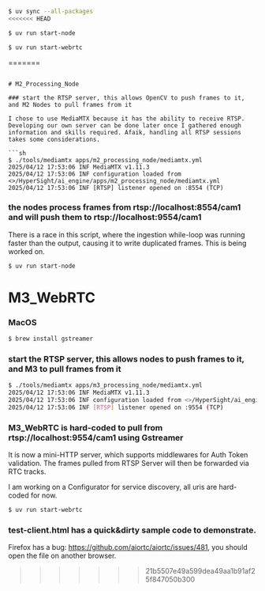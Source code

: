 ```sh
$ uv sync --all-packages
<<<<<<< HEAD

$ uv run start-node

$ uv run start-webrtc
```
=======
```

# M2_Processing_Node

### start the RTSP server, this allows OpenCV to push frames to it, and M2 Nodes to pull frames from it

I chose to use MediaMTX because it has the ability to receive RTSP. Developing our own server can be done later once I gathered enough information and skills required. Afaik, handling all RTSP sessions takes some considerations.

```sh
$ ./tools/mediamtx apps/m2_processing_node/mediamtx.yml
2025/04/12 17:53:06 INF MediaMTX v1.11.3
2025/04/12 17:53:06 INF configuration loaded from <>/HyperSight/ai_engine/apps/m2_processing_node/mediamtx.yml
2025/04/12 17:53:06 INF [RTSP] listener opened on :8554 (TCP)
```

### the nodes process frames from rtsp://localhost:**8554**/cam1 and will push them to rtsp://localhost:**9554**/cam1
There is a race in this script, where the ingestion while-loop was running faster than the output, causing it to write duplicated frames. This is being worked on.
```sh
$ uv run start-node
```

# M3_WebRTC

### MacOS

```sh
$ brew install gstreamer
```

### start the RTSP server, this allows nodes to push frames to it, and M3 to pull frames from it

```sh
$ ./tools/mediamtx apps/m3_processing_node/mediamtx.yml
2025/04/12 17:53:06 INF MediaMTX v1.11.3
2025/04/12 17:53:06 INF configuration loaded from <>/HyperSight/ai_engine/apps/m3_webrtc/mediamtx.yml
2025/04/12 17:53:06 INF [RTSP] listener opened on :9554 (TCP)
```

### M3_WebRTC is hard-coded to pull from rtsp://localhost:9554/cam1 using Gstreamer

It is now a mini-HTTP server, which supports middlewares for Auth Token validation. The frames pulled from RTSP Server will then be forwarded via RTC tracks.

I am working on a Configurator for service discovery, all uris are hard-coded for now.

```sh
$ uv run start-webrtc
```

### test-client.html has a quick&dirty sample code to demonstrate.

Firefox has a bug: https://github.com/aiortc/aiortc/issues/481, you should open the file on another browser.
>>>>>>> 21b5507e49a599dea49aa1b91af25f847050b300
